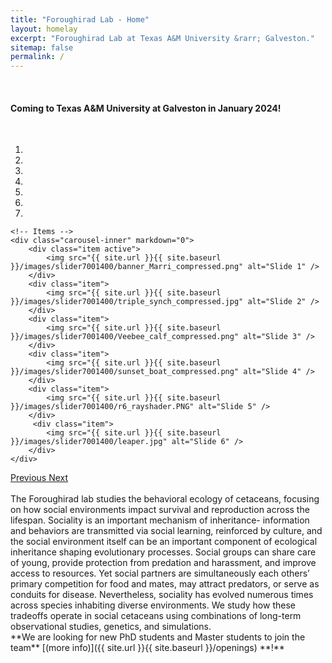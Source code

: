 ```yaml
---
title: "Foroughirad Lab - Home"
layout: homelay
excerpt: "Foroughirad Lab at Texas A&M University &rarr; Galveston."
sitemap: false
permalink: /
---
```

<br>
<h4>Coming to Texas A&M University at Galveston in January 2024!</h4> 
<br>

<div markdown="0" id="carousel" class="carousel slide" data-ride="carousel" data-interval="4000" data-pause="hover" >
    <!-- Menu -->
    <ol class="carousel-indicators">
        <li data-target="#carousel" data-slide-to="0" class="active"></li>
        <li data-target="#carousel" data-slide-to="1"></li>
        <li data-target="#carousel" data-slide-to="2"></li>
        <li data-target="#carousel" data-slide-to="3"></li>
        <li data-target="#carousel" data-slide-to="4"></li>
        <li data-target="#carousel" data-slide-to="5"></li>
        <li data-target="#carousel" data-slide-to="6"></li>
    </ol>

    <!-- Items -->
    <div class="carousel-inner" markdown="0">
        <div class="item active">
            <img src="{{ site.url }}{{ site.baseurl }}/images/slider7001400/banner_Marri_compressed.png" alt="Slide 1" />
        </div>
        <div class="item">
            <img src="{{ site.url }}{{ site.baseurl }}/images/slider7001400/triple_synch_compressed.jpg" alt="Slide 2" />
        </div>
        <div class="item">
            <img src="{{ site.url }}{{ site.baseurl }}/images/slider7001400/Veebee_calf_compressed.png" alt="Slide 3" />
        </div>
        <div class="item">
            <img src="{{ site.url }}{{ site.baseurl }}/images/slider7001400/sunset_boat_compressed.png" alt="Slide 4" />
        </div>
        <div class="item">
            <img src="{{ site.url }}{{ site.baseurl }}/images/slider7001400/r6_rayshader.PNG" alt="Slide 5" />
        </div>       
         <div class="item">
            <img src="{{ site.url }}{{ site.baseurl }}/images/slider7001400/leaper.jpg" alt="Slide 6" />
        </div>
    </div>
  <a class="left carousel-control" href="#carousel" role="button" data-slide="prev">
    <span class="glyphicon glyphicon-chevron-left" aria-hidden="true"></span>
    <span class="sr-only">Previous</span>
  </a>
  <a class="right carousel-control" href="#carousel" role="button" data-slide="next">
    <span class="glyphicon glyphicon-chevron-right" aria-hidden="true"></span>
    <span class="sr-only">Next</span>
  </a>
</div>

<br>
The Foroughirad lab studies the behavioral ecology of cetaceans, focusing on how social environments impact survival and reproduction across the lifespan. Sociality is an important mechanism of inheritance- information and behaviors are transmitted via social learning, reinforced by culture, and the social environment itself can be an important component of ecological inheritance shaping evolutionary processes. Social groups can share care of young, provide protection from predation and harassment, and improve access to resources. Yet social partners are simultaneously each others’ primary competition for food and mates, may attract predators, or serve as conduits for disease. Nevertheless, sociality has evolved numerous times across species inhabiting diverse environments. We study how these tradeoffs operate in social cetaceans using combinations of long-term observational studies, genetics, and simulations.  

<br>
 **We are  looking for new PhD students and Master students to join the team** [(more info)]({{ site.url }}{{ site.baseurl }}/openings) **!**
<br><br>



<!--<figure class="fourth">
  <img src="{{ site.url }}{{ site.baseurl }}/images/logopic/Logo_Leiden.jpg" style="width: 210px">
  <img src="{{ site.url }}{{ site.baseurl }}/images/logopic/Logo_Nanofront.jpg" style="width: 110px">
  <img src="{{ site.url }}{{ site.baseurl }}/images/logopic/Logo_NWO.jpg" style="width: 120px">
  <img src="{{ site.url }}{{ site.baseurl }}/images/logopic/Logo_ERC.jpg" style="width: 110px">
</figure>-->
